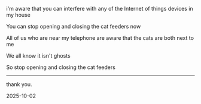 i'm aware that you can interfere with any of the Internet of things devices in my house 

You can stop opening and closing the cat feeders now

All of us who are near my telephone are aware that the cats are both next to me

We all know it isn't ghosts

So stop opening and closing the cat feeders

---

thank you.


2025-10-02

